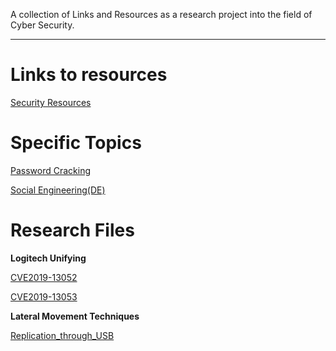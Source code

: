 A collection of Links and Resources as a research project into the field of Cyber Security.

---

# Links to resources

[Security Resources](Security_Resources.md)

# Specific Topics

[Password Cracking](Topics/password-cracking.md)

[Social Engineering(DE)](Topics/social-engineering.md)

# Research Files

**Logitech Unifying**

[CVE2019-13052](Research/CVE2019-13052_LogitechUnifying/)

[CVE2019-13053](Research/CVE2019-13053_LogitechUnifying/)

**Lateral Movement Techniques**

[Replication_through_USB](Replication_through_removable_media.md)
